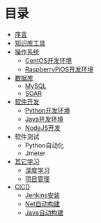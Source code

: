 # 目录
* [序言](README.md)
* [知识库工具](knowledgecompile/index.md)
* [操作系统](os/index.md)
  * [CentOS开发环境](os/centos/index.md)
  * [RaspberryPiOS开发环境](os/raspberryos/index.md)
* [数据库](database/soar/soar.md)
  * [MySQL](database/mysql/db/index.md)
  * [SOAR](database/mysql/tool/soar/index.md)
* [软件开发](dev/python/python.md)
  * [Python开发环境](dev/python/index.md)
  * [Java开发环境](dev/java/index.md)
  * [NodeJS开发](dev/nodejs/index.md)
* 软件测试
  * Python自动化
  * Jmeter
* [其它学习](deeplearning/dataanalysis.md)
  * [深度学习](deeplearning/dataanalysis.md)
  * [项目管理](other/projectmanagement/projectsummary.md)
* [CICD](cicd/cicd.md)
  * [Jenkins安装](cicd/jenkins/jenkins.md) 
  * [Net自动构建](cicd/net/net.md) 
  * [Java自动构建](cicd/java/index.md) 

